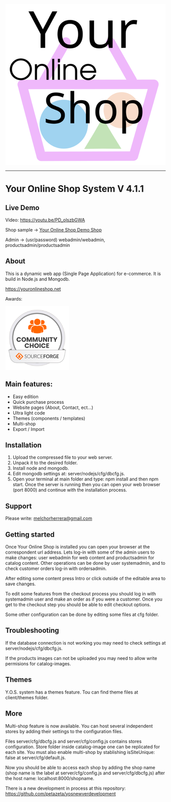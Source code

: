 
![Your Online Shop](docs/logotype.svg "Your Online Shop")

----------------------------------------------------------------------

# Your Online Shop System V 4.1.1

## Live Demo

Video: https://youtu.be/PD_olszbGWA

Shop sample -> [Your Online Shop Demo Shop](https://youronlineshop.net/sample/)

Admin -> (usr/password) webadmin/webadmin, productsadmin/productsadmin


## About

This is a dynamic web app (Single Page Application) for e-commerce. It is build in Node.js and Mongodb.

https://youronlineshop.net

Awards:

<img src="docs/oss-community-choice-white.svg" alt="Community choice" width="200"/>

## Main features:

- Easy edition
- Quick purchase process
- Website pages (About, Contact, ect...)
- Ultra light code
- Themes (components / templates)
- Multi-shop
- Export / Import


## Installation

1. Upload the compressed file to your web server.
2. Unpack it to the desired folder.
3. Install node and mongodb.
4. Edit mongodb settings at: server/nodejs/cfg/dbcfg.js.
5. Open your terminal at main folder and type: npm install and then npm start. Once the server is running then you can open your web browser (port 8000) and continue with the installation process.

## Support

Please write: melchorherrera@gmail.com


## Getting started

Once Your Online Shop is installed you can open your browser at the correspondent url address. Lets log-in with some of the admin users to make changes: user webadmin for web content and productsadmin for catalog content. Other operations can be done by user systemadmin, and to check customer orders log-in with ordersadmin.

After editing some content press Intro or click outside of the editable area to save changes.

To edit some features from the checkout process you should log in with systemadmin user and make an order as if you were a customer. Once you get to the checkout step you should be able to edit checkout options.

Some other configuration can be done by editing some files at cfg folder.


## Troubleshooting

If the database connection is not working you may need to check settings at server/nodejs/cfg/dbcfg.js.

If the products images can not be uploaded you may need to allow write permisions for catalog-images.


## Themes

Y.O.S. system has a themes feature. Tou can find theme files at client/themes folder.


## More

Multi-shop feature is now available. You can host several independent stores by adding their settings to the configuration files.

Files server/cfg/dbcfg.js and server/cfg/config.js contains stores configuration. Store folder inside catalog-image one can be replicated for each site. You must also enable multi-shop by stablishing isSiteUnique: false at server/cfg/default.js.

Now you should be able to access each shop by adding the shop name (shop name is the label at server/cfg/config.js and server/cfg/dbcfg.js) after the host name: localhost:8000/shopname.

There is a new development in process at this repository:
https://github.com/petazeta/yosnewverdevelopment
